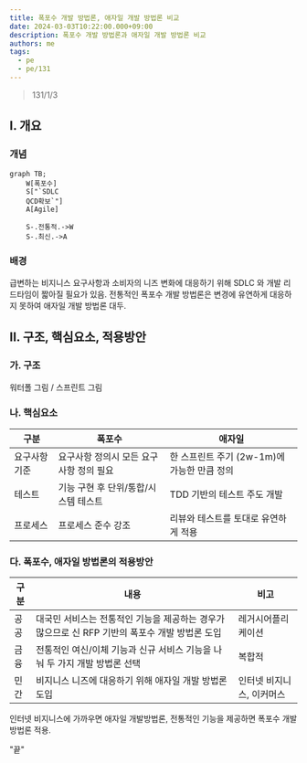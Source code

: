 ```yaml
---
title: 폭포수 개발 방법론, 애자일 개발 방법론 비교
date: 2024-03-03T10:22:00.000+09:00
description: 폭포수 개발 방법론과 애자일 개발 방법론 비교
authors: me
tags:
  - pe
  - pe/131
---
```


> 131/1/3

## I. 개요

### 개념

```mermaid
graph TB;
    W[폭포수]
    S["`SDLC
    QCD확보`"]
    A[Agile]

    S-.전통적.->W
    S-.최신.->A
```

### 배경

급변하는 비지니스 요구사항과 소비자의 니즈 변화에 대응하기 위해 SDLC 와 개발 리드타임이 짧아질 필요가 있음.
전통적인 폭포수 개발 방법론은 변경에 유연하게 대응하지 못하여 애자일 개발 방법론 대두.

## II. 구조, 핵심요소, 적용방안

### 가. 구조

워터폴 그림 / 스프린트 그림

### 나. 핵심요소

| 구분         | 폭포수                                  | 애자일                                      |
| ------------ | --------------------------------------- | ------------------------------------------- |
| 요구사항기준 | 요구사항 정의시 모든 요구사항 정의 필요 | 한 스프린트 주기 (2w-1m)에 가능한 만큼 정의 |
| 테스트       | 기능 구현 후 단위/통합/시스템 테스트    | TDD 기반의 테스트 주도 개발                 |
| 프로세스     | 프로세스 준수 강조                      | 리뷰와 테스트를 토대로 유연하게 적용        |

### 다. 폭포수, 애자일 방법론의 적용방안

| 구분 | 내용                                                                                           | 비고                      |
| ---- | ---------------------------------------------------------------------------------------------- | ------------------------- |
| 공공 | 대국민 서비스는 전통적인 기능을 제공하는 경우가 많으므로 신 RFP 기반의 폭포수 개발 방법론 도입 | 레거시어플리케이션        |
| 금융 | 전통적인 여신/이체 기능과 신규 서비스 기능을 나눠 두 가지 개발 방법론 선택                     | 복합적                    |
| 민간 | 비지니스 니즈에 대응하기 위해 애자일 개발 방법론 도입                                          | 인터넷 비지니스, 이커머스 |

인터넷 비지니스에 가까우면 애자일 개발방법론, 전통적인 기능을 제공하면 폭포수 개발방법론 적용.

"끝"
